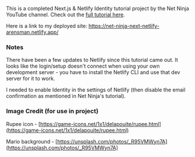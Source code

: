 This is a completed Next.js & Netlify Identity tutorial project by the Net Ninja YouTube channel. Check out the [full tutorial here](https://www.youtube.com/playlist?list=PL4cUxeGkcC9i4g-0dAaMmFAyM6k3FmuZz).

Here is a link to my deployed site: https://net-ninja-next-netlify-arensman.netlify.app/

### Notes
There have been a few updates to Netlify since this tutorial came out. It looks like the login/setup doesn't connect when using your own development server - you have to install the Netlify CLI and use that dev server for it to work.

I needed to enable Identity in the settings of Netlify (then disable the email confirmation as mentioned in Net Ninja's tutorial).

### Image Credit (for use in project)
Rupee icon - [https://game-icons.net/1x1/delapouite/rupee.html](https://game-icons.net/1x1/delapouite/rupee.html)

Mario background - [https://unsplash.com/photos/_R95VMWyn7A](https://unsplash.com/photos/_R95VMWyn7A)
